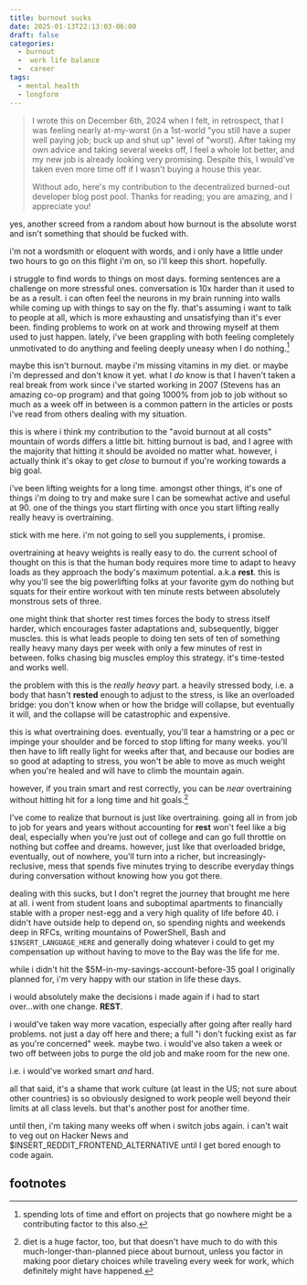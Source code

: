 ```yaml
---
title: burnout sucks
date: 2025-01-13T22:13:03-06:00
draft: false
categories: 
  - burnout
  -  work life balance
  -  career
tags: 
  - mental health
  - longform
---
```


> I wrote this on December 6th, 2024 when I felt, in retrospect, that I was feeling
> nearly at-my-worst (in a 1st-world "you still have a super well paying job;
> buck up and shut up" level of "worst). After taking my own advice and taking
> several weeks off, I feel a whole lot better, and my new job is already
> looking very promising. Despite this, I would've taken even more time off if I
> wasn't buying a house this year.
>
> Without ado, here's my contribution to the decentralized burned-out developer
> blog post pool. Thanks for reading; you are amazing, and I appreciate you!

yes, another screed from a random about how burnout is the absolute worst and
isn't something that should be fucked with.

i'm not a wordsmith or eloquent with words, and i only have a little under two
hours to go on this flight i'm on, so i'll keep this short. hopefully.

i struggle to find words to things on most days. forming sentences are a
challenge on more stressful ones. conversation is 10x harder than it used to be
as a result. i can often feel the neurons in my brain running into walls while
coming up with things to say on the fly. that's assuming i want to talk to
people at all, which is more exhausting and unsatisfying than it's ever been.
finding problems to work on at work and throwing myself at them used to just
happen. lately, i've been grappling with both feeling completely unmotivated to
do anything and feeling deeply uneasy when I do nothing.[^0]

maybe this isn't burnout. maybe i'm missing vitamins in my diet. or maybe i'm
depressed and don't know it yet. what I _do_ know is that I haven't taken a real
break from work since i've started working in 2007 (Stevens has an amazing co-op
program) and that going 1000% from job to job without so much as a week off in
between is a common pattern in the articles or posts i've read from others
dealing with my situation.

this is where i think my contribution to the "avoid burnout at all costs"
mountain of words differs a little bit. hitting burnout is bad, and I agree with
the majority that hitting it should be avoided no matter what. however, i
actually think it's okay to get _close_ to burnout if you're working towards a
big goal.

i've been lifting weights for a long time. amongst other things, it's one of
things i'm doing to try and make sure I can be somewhat active and useful at 90.
one of the things you start flirting with once you start lifting really really
heavy is overtraining.

stick with me here. i'm not going to sell you supplements, i promise.

overtraining at heavy weights is really easy to do. the current school of
thought on this is that the human body requires more time to adapt to heavy
loads as they approach the body's maximum potential. a.k.a **rest**. this
is why you'll see the big powerlifting folks at your favorite gym do nothing but
squats for their entire workout with ten minute rests between absolutely
monstrous sets of three.

one might think that shorter rest times forces the body to stress itself harder,
which encourages faster adaptations and, subsequently, bigger muscles. this is
what leads people to doing ten sets of ten of something really heavy many days
per week with only a few minutes of rest in between. folks chasing big muscles
employ this strategy. it's time-tested and works well.

the problem with this is the _really heavy_ part. a heavily stressed body, i.e.
a body that hasn't **rested** enough to adjust to the stress, is like an
overloaded bridge: you don't know when or how the bridge will collapse, but
eventually it will, and the collapse will be catastrophic and expensive.

this is what overtraining does. eventually, you'll tear a hamstring or a pec or
impinge your shoulder and be forced to stop lifting for many weeks. you'll then
have to lift really light for weeks after that, and because our bodies are so
good at adapting to stress, you won't be able to move as much weight when you're
healed and will have to climb the mountain again.

however, if you train smart and rest correctly, you can be _near_ overtraining
without hitting hit for a long time and hit goals.[^1]

I've come to realize that burnout is just like overtraining. going all in from
job to job for years and years without accounting for **rest** won't feel like a
big deal, especially when you're just out of college and can go full throttle on
nothing but coffee and dreams. however, just like that overloaded bridge,
eventually, out of nowhere, you'll turn into a richer, but
increasingly-reclusive, mess that spends five minutes trying to describe
everyday things during conversation without knowing how you got there.

dealing with this sucks, but I don't regret the journey that brought me here at
all. i went from student loans and suboptimal apartments to financially stable
with a proper nest-egg and a very high quality of life before 40. i didn't have
outside help to depend on, so spending nights and weekends deep in RFCs, writing
mountains of PowerShell, Bash and `$INSERT_LANGUAGE_HERE` and generally doing
whatever i could to get my compensation up without having to move to the Bay was
the life for me.

while i didn't hit the $5M-in-my-savings-account-before-35 goal I originally
planned for, i'm very happy with our station in life these days.

i would absolutely make the decisions i made again if i had to start over...with
one change. **REST**.

i would've taken way more vacation, especially after going after really hard
problems. not just a day off here and there; a full "i don't fucking exist as
far as you're concerned" week. maybe two. i would've also taken a week or two
off between jobs to purge the old job and make room for the new one.

i.e. i would've worked smart _and_ hard.

all that said, it's a shame that work culture (at least in the US; not sure
about other countries) is so obviously designed to work people well beyond their
limits at all class levels. but that's another post for another time.

until then, i'm taking many weeks off when i switch jobs again. i can't wait to
veg out on Hacker News and $INSERT_REDDIT_FRONTEND_ALTERNATIVE until I get bored
enough to code again.

## footnotes

[^0]: spending lots of time and effort on projects that go nowhere might be a
contributing factor to this also.

[^1]: diet is a huge factor, too, but that doesn't have much to do with this
much-longer-than-planned piece about burnout, unless you factor in making poor
dietary choices while traveling every week for work, which definitely might have
happened.
